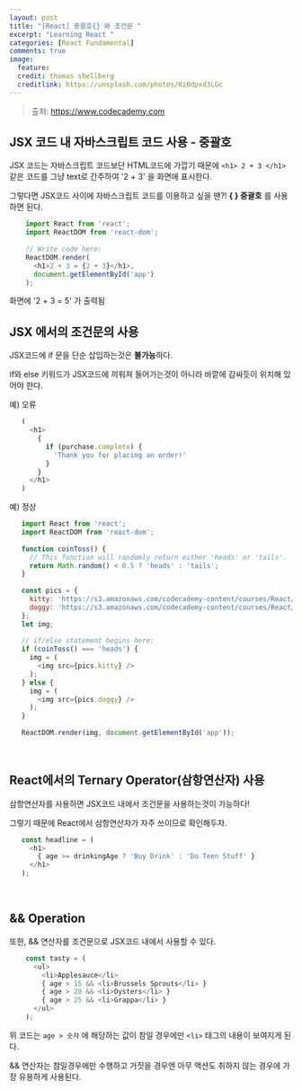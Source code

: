 ```yaml
---
layout: post
title: "[React] 중괄호{} 와 조건문 "
excerpt: "Learning React "
categories: [React Fundamental]
comments: true
image:
  feature:
  credit: thomas shellberg
  creditlink: https://unsplash.com/photos/Ki0dpxd3LGc
---
```


>출처: https://www.codecademy.com

## JSX 코드 내 자바스크립트 코드 사용 - 중괄호

JSX 코드는 자바스크립트 코드보단 HTML코드에 가깝기 때문에 `<h1> 2 + 3 </h1>` 같은 코드를 그냥 text로 간주하여 '2 + 3' 을 화면에 표시한다.

그렇다면 JSX코드 사이에 자바스크립트 코드를 이용하고 싶을 땐?! **{ } 중괄호** 를 사용하면 된다.

   
```javascript
    import React from 'react';
    import ReactDOM from 'react-dom';
    
    // Write code here:
    ReactDOM.render(
      <h1>2 + 3 = {2 + 3}</h1>,
      document.getElementById('app')
    );
```

 화면에 '2 + 3 = 5' 가 출력됨
 <br />
 
 
 ## JSX 에서의 조건문의 사용 
 
JSX코드에 if 문을 단순 삽입하는것은 **불가능**하다.

 if와 else 키워드가 JSX코드에 끼워져 들어가는것이 아니라 바깥에 감싸듯이 위치해 있어야 한다. 
 
  예) 오류 
 ```javascript
    (
      <h1>
        {
          if (purchase.complete) {
            'Thank you for placing an order!'
          }
        }
      </h1>
    )
```
 
  예) 정상
 ```javascript
    import React from 'react';
    import ReactDOM from 'react-dom';
    
    function coinToss() {
      // This function will randomly return either 'heads' or 'tails'.
      return Math.random() < 0.5 ? 'heads' : 'tails';
    }
    
    const pics = {
      kitty: 'https://s3.amazonaws.com/codecademy-content/courses/React/react_photo-kitty.jpg',
      doggy: 'https://s3.amazonaws.com/codecademy-content/courses/React/react_photo-puppy.jpeg'
    };
    let img;
    
    // if/else statement begins here:
    if (coinToss() === 'heads') {
      img = (
        <img src={pics.kitty} />
      );
    } else {
      img = ( 
        <img src={pics.doggy} />
      );
    }
    
    ReactDOM.render(img, document.getElementById('app'));
```

<br/>

##  React에서의 Ternary Operator(삼항연산자) 사용
 
 삼항연산자를 사용하면 JSX코드 내에서 조건문을 사용하는것이 가능하다!
 
 그렇기 때문에 React에서 삼항연산자가 자주 쓰이므로 확인해두자. 
 
 ```javascript
    const headline = (
      <h1>
        { age >= drinkingAge ? 'Buy Drink' : 'Do Teen Stuff' }
      </h1>
    );
```
<br />

## && Operation

또한, && 연산자를 조건문으로 JSX코드 내에서 사용할 수 있다.

```javascript
    const tasty = (
      <ul>
        <li>Applesauce</li>
        { age > 15 && <li>Brussels Sprouts</li> }
        { age > 20 && <li>Oysters</li> }
        { age > 25 && <li>Grappa</li> }
      </ul>
    );
```

위 코드는 `age > 숫자` 에 해당하는 값이 참일 경우에만 `<li>` 태그의 내용이 보여지게 된다. 

&& 연산자는 참일경우에만 수행하고 거짓을 경우엔 아무 액션도 취하지 않는 경우에 가장 유용하게 사용된다. 